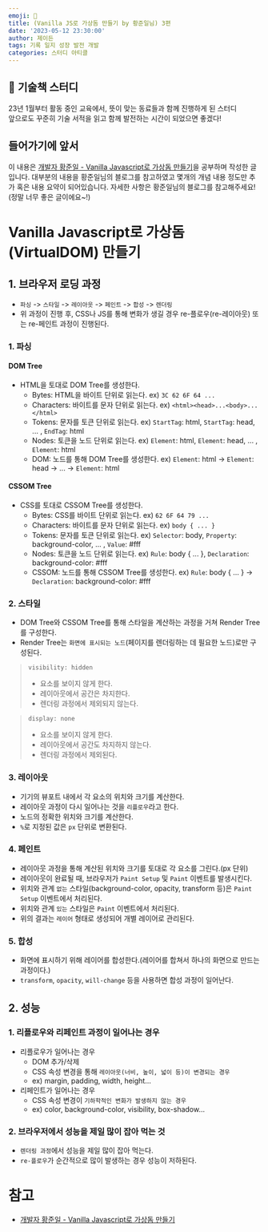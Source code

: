 ```yaml
---
emoji: 🎾
title: (Vanilla JS로 가상돔 만들기 by 황준일님) 3편 
date: '2023-05-12 23:30:00'
author: 제이든
tags: 기록 일지 성장 발전 개발
categories: 스터디 아티클
---
```


## 🎾 기술책 스터디

23년 1월부터 활동 중인 교육에서, 뜻이 맞는 동료들과 함께 진행하게 된 스터디<br/>
앞으로도 꾸준히 기술 서적을 읽고 함께 발전하는 시간이 되었으면 좋겠다!

## 들어가기에 앞서

이 내용은 [개발자 황준일 - Vanilla Javascript로 가상돔 만들기](https://junilhwang.github.io/TIL/Javascript/Design/Vanilla-JS-Virtual-DOM/)을
공부하며 작성한 글입니다. 대부분의 내용을 황준일님의 블로그를 참고하였고 몇개의 개념 내용 정도만 추가 혹은 내용 요약이 되어있습니다. 자세한 사항은 황준일님의 블로그를 참고해주세요!(정말 너무 좋은 글이에요~!)

# Vanilla Javascript로 가상돔(VirtualDOM) 만들기

## 1. 브라우저 로딩 과정

- `파싱` -> `스타일` -> `레이아웃` -> `페인트` -> `합성` -> `렌더링`
- 위 과정이 진행 후, CSS나 JS를 통해 변화가 생길 경우 re-플로우(re-레이아웃) 또는 re-페인트 과정이 진행된다.

### 1. 파싱

#### DOM Tree

- HTML을 토대로 DOM Tree를 생성한다.
  - Bytes: HTML을 바이트 단위로 읽는다. ex) `3C 62 6F 64 ... `
  - Characters: 바이트를 문자 단위로 읽는다. ex) `<html><head>...<body>...</html>`
  - Tokens: 문자를 토큰 단위로 읽는다. ex) `StartTag`: html, `StartTag`: head, ... , `EndTag`: html
  - Nodes: 토큰을 노드 단위로 읽는다. ex) `Element`: html, `Element`: head, ... , `Element`: html
  - DOM: 노드를 통해 DOM Tree를 생성한다. ex) `Element`: html -> `Element`: head -> ... -> `Element`: html

#### CSSOM Tree

- CSS를 토대로 CSSOM Tree를 생성한다.
  - Bytes: CSS를 바이트 단위로 읽는다. ex) `62 6F 64 79 ... `
  - Characters: 바이트를 문자 단위로 읽는다. ex) `body { ... }`
  - Tokens: 문자를 토큰 단위로 읽는다. ex) `Selector`: body, `Property`: background-color, ... , `Value`: #fff
  - Nodes: 토큰을 노드 단위로 읽는다. ex) `Rule`: body { ... }, `Declaration`: background-color: #fff
  - CSSOM: 노드를 통해 CSSOM Tree를 생성한다. ex) `Rule`: body { ... } -> `Declaration`: background-color: #fff

### 2. 스타일

- DOM Tree와 CSSOM Tree를 통해 스타일을 계산하는 과정을 거쳐 Render Tree를 구성한다.
- Render Tree는 `화면에 표시되는 노드`(페이지를 렌더링하는 데 필요한 노드)로만 구성된다.

> `visibility: hidden`
> - 요소를 보이지 않게 한다.
> - 레이아웃에서 공간은 차지한다.
> - 렌더링 과정에서 제외되지 않는다.

> `display: none`
> - 요소를 보이지 않게 한다.
> - 레이아웃에서 공간도 차지하지 않는다.
> - 렌더링 과정에서 제외된다.

### 3. 레이아웃

- 기기의 뷰포트 내에서 각 요소의 위치와 크기를 계산한다.
- 레이아웃 과정이 다시 일어나는 것을 `리플로우`라고 한다.
- 노드의 정확한 위치와 크기를 계산한다.
- `%`로 지정된 값은 `px` 단위로 변환된다.

### 4. 페인트

- 레이아웃 과정을 통해 계산된 위치와 크기를 토대로 각 요소를 그린다.(px 단위)
- 레이아웃이 완료될 때, 브라우저가 `Paint Setup` 및 `Paint` 이벤트를 발생시킨다.
- 위치와 관계 `없는` 스타일(background-color, opacity, transform 등)은 `Paint Setup` 이벤트에서 처리된다.
- 위치와 관계 `있는` 스타일은 `Paint` 이벤트에서 처리된다.
- 위의 결과는 `레이어` 형태로 생성되어 개별 레이어로 관리된다.

### 5. 합성

- 화면에 표시하기 위해 레이어를 합성한다.(레이어를 합쳐서 하나의 화면으로 만드는 과정이다.)
- `transform`, `opacity`, `will-change` 등을 사용하면 합성 과정이 일어난다.

## 2. 성능 

### 1. 리플로우와 리페인트 과정이 일어나는 경우

- 리플로우가 일어나는 경우
  - DOM 추가/삭제
  - CSS 속성 변경을 통해 `레이아웃(너비, 높이, 넓이 등)이 변경되는 경우`
  - ex) margin, padding, width, height...
- 리페인트가 일어나는 경우
  - CSS 속성 변경이 `기하학적인 변화가 발생하지 않는 경우`
  - ex) color, background-color, visibility, box-shadow...

### 2. 브라우저에서 성능을 제일 많이 잡아 먹는 것

- `렌더링 과정`에서 성능을 제일 많이 잡아 먹는다.
- `re-플로우`가 순간적으로 많이 발생하는 경우 성능이 저하된다.

# 참고

- [개발자 황준일 - Vanilla Javascript로 가상돔 만들기](https://junilhwang.github.io/TIL/Javascript/Design/Vanilla-JS-Virtual-DOM/)